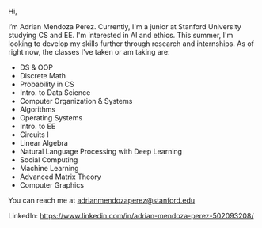 Hi, 

I’m Adrian Mendoza Perez. Currently, I'm a junior at Stanford University 
studying CS and EE. I'm interested in AI and ethics. This summer,
I'm looking to  develop my skills further through research and internships. As of right now, 
the classes I've taken or am taking are:

- DS & OOP
- Discrete Math
- Probability in CS
- Intro. to Data Science
- Computer Organization & Systems
- Algorithms
- Operating Systems
- Intro. to EE
- Circuits I
- Linear Algebra
- Natural Language Processing with Deep Learning
- Social Computing
- Machine Learning
- Advanced Matrix Theory
- Computer Graphics

You can reach me at adrianmendozaperez@stanford.edu

LinkedIn: https://www.linkedin.com/in/adrian-mendoza-perez-502093208/
